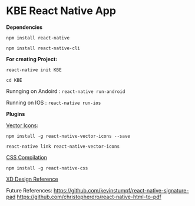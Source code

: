 # KBE React Native App

**Dependencies**
 
	npm install react-native

	npm install react-native-cli



**For creating Project:**

	react-native init KBE

	cd KBE

Runnging on Andoird : 
	`react-native run-android`


Running on IOS :
	`react-native run-ios`




**Plugins**

[Vector Icons](https://github.com/oblador/react-native-vector-icons):

	npm install -g react-native-vector-icons --save

	react-native link react-native-vector-icons


[CSS Compilation](https://github.com/sabeurthabti/react-native-css)

`npm install -g react-native-css`


[XD Design Reference](https://xd.adobe.com/view/2322e03c-07b6-41bf-a402-97c040f5c564/)



Future References:
https://github.com/kevinstumpf/react-native-signature-pad
https://github.com/christopherdro/react-native-html-to-pdf
